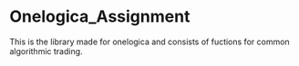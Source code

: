 # Onelogica_Assignment
This is the library made for onelogica and consists of fuctions for common algorithmic trading. 
